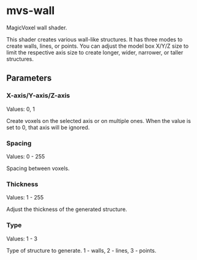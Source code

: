 # mvs-wall
MagicVoxel wall shader.

This shader creates various wall-like structures. It has three modes to create walls, lines, or points. You can adjust the model box X/Y/Z size to limit the respective axis size to create longer, wider, narrower, or taller structures.

## Parameters

### X-axis/Y-axis/Z-axis
Values: 0, 1

Create voxels on the selected axis or on multiple ones. When the value is set to 0, that axis will be ignored.

### Spacing
Values: 0 - 255

Spacing between voxels.

### Thickness
Values: 1 - 255

Adjust the thickness of the generated structure.

### Type
Values: 1 - 3

Type of structure to generate. 1 - walls, 2 - lines, 3 - points.
